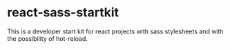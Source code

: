 # react-sass-startkit

This is a developer start kit for react projects with sass stylesheets and with the possibility of hot-reload. 
